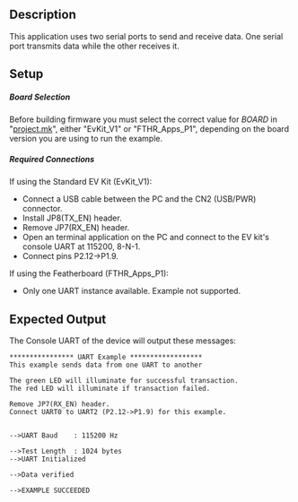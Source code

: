 ## Description

This application uses two serial ports to send and receive data.  One serial port transmits data while the other receives it.

## Setup

##### Board Selection
Before building firmware you must select the correct value for _BOARD_  in "[project.mk](project.mk)", either "EvKit\_V1" or "FTHR\_Apps\_P1", depending on the board version you are using to run the example.

##### Required Connections
If using the Standard EV Kit (EvKit_V1):
-   Connect a USB cable between the PC and the CN2 (USB/PWR) connector.
-   Install JP8(TX_EN) header.
-   Remove JP7(RX_EN) header.
-   Open an terminal application on the PC and connect to the EV kit's console UART at 115200, 8-N-1.
-   Connect pins P2.12->P1.9.

If using the Featherboard (FTHR\_Apps\_P1):
-   Only one UART instance available. Example not supported.

## Expected Output

The Console UART of the device will output these messages:

```
**************** UART Example ******************
This example sends data from one UART to another

The green LED will illuminate for successful transaction.
The red LED will illuminate if transaction failed.

Remove JP7(RX_EN) header.
Connect UART0 to UART2 (P2.12->P1.9) for this example.


-->UART Baud    : 115200 Hz

-->Test Length  : 1024 bytes
-->UART Initialized

-->Data verified

-->EXAMPLE SUCCEEDED
```
